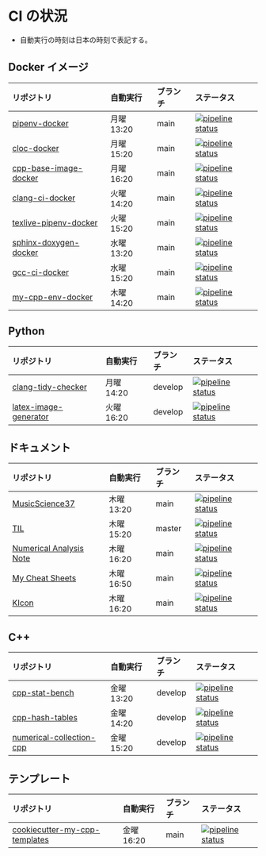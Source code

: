 # CI の状況

- 自動実行の時刻は日本の時刻で表記する。

## Docker イメージ

| リポジトリ                                                                                      | 自動実行   | ブランチ | ステータス                                                                                                                                                                                                   |
| :---------------------------------------------------------------------------------------------- | :--------- | :------- | :----------------------------------------------------------------------------------------------------------------------------------------------------------------------------------------------------------- |
| [pipenv-docker](https://gitlab.com/MusicScience37Projects/docker/pipenv-docker)                 | 月曜 13:20 | main     | [![pipeline status](https://gitlab.com/MusicScience37Projects/docker/pipenv-docker/badges/main/pipeline.svg)](https://gitlab.com/MusicScience37Projects/docker/pipenv-docker/-/commits/main)                 |
| [cloc-docker](https://gitlab.com/MusicScience37Projects/docker/cloc-docker)                     | 月曜 15:20 | main     | [![pipeline status](https://gitlab.com/MusicScience37Projects/docker/cloc-docker/badges/main/pipeline.svg)](https://gitlab.com/MusicScience37Projects/docker/cloc-docker/-/commits/main)                     |
| [cpp-base-image-docker](https://gitlab.com/MusicScience37Projects/docker/cpp-base-image-docker) | 月曜 16:20 | main     | [![pipeline status](https://gitlab.com/MusicScience37Projects/docker/cpp-base-image-docker/badges/main/pipeline.svg)](https://gitlab.com/MusicScience37Projects/docker/cpp-base-image-docker/-/commits/main) |
| [clang-ci-docker](https://gitlab.com/MusicScience37Projects/docker/clang-ci-docker)             | 火曜 14:20 | main     | [![pipeline status](https://gitlab.com/MusicScience37Projects/docker/clang-ci-docker/badges/main/pipeline.svg)](https://gitlab.com/MusicScience37Projects/docker/clang-ci-docker/-/commits/main)             |
| [texlive-pipenv-docker](https://gitlab.com/MusicScience37Projects/docker/texlive-pipenv-docker) | 火曜 15:20 | main     | [![pipeline status](https://gitlab.com/MusicScience37Projects/docker/texlive-pipenv-docker/badges/main/pipeline.svg)](https://gitlab.com/MusicScience37Projects/docker/texlive-pipenv-docker/-/commits/main) |
| [sphinx-doxygen-docker](https://gitlab.com/MusicScience37Projects/docker/sphinx-doxygen-docker) | 水曜 13:20 | main     | [![pipeline status](https://gitlab.com/MusicScience37Projects/docker/sphinx-doxygen-docker/badges/main/pipeline.svg)](https://gitlab.com/MusicScience37Projects/docker/sphinx-doxygen-docker/-/commits/main) |
| [gcc-ci-docker](https://gitlab.com/MusicScience37Projects/docker/gcc-ci-docker)                 | 水曜 15:20 | main     | [![pipeline status](https://gitlab.com/MusicScience37Projects/docker/gcc-ci-docker/badges/main/pipeline.svg)](https://gitlab.com/MusicScience37Projects/docker/gcc-ci-docker/-/commits/main)                 |
| [my-cpp-env-docker](https://gitlab.com/MusicScience37Projects/docker/my-cpp-env-docker)         | 木曜 14:20 | main     | [![pipeline status](https://gitlab.com/MusicScience37Projects/docker/my-cpp-env-docker/badges/main/pipeline.svg)](https://gitlab.com/MusicScience37Projects/docker/my-cpp-env-docker/-/commits/main)         |

## Python

| リポジトリ                                                                                     | 自動実行   | ブランチ | ステータス                                                                                                                                                                                                       |
| :--------------------------------------------------------------------------------------------- | :--------- | :------- | :--------------------------------------------------------------------------------------------------------------------------------------------------------------------------------------------------------------- |
| [clang-tidy-checker](https://gitlab.com/MusicScience37Projects/tools/clang-tidy-checker)       | 月曜 14:20 | develop  | [![pipeline status](https://gitlab.com/MusicScience37Projects/tools/clang-tidy-checker/badges/develop/pipeline.svg)](https://gitlab.com/MusicScience37Projects/tools/clang-tidy-checker/-/commits/develop)       |
| [latex-image-generator](https://gitlab.com/MusicScience37Projects/tools/latex-image-generator) | 火曜 16:20 | develop  | [![pipeline status](https://gitlab.com/MusicScience37Projects/tools/latex-image-generator/badges/develop/pipeline.svg)](https://gitlab.com/MusicScience37Projects/tools/latex-image-generator/-/commits/develop) |

## ドキュメント

| リポジトリ                                                                                                      | 自動実行   | ブランチ | ステータス                                                                                                                                                                                                                               |
| :-------------------------------------------------------------------------------------------------------------- | :--------- | :------- | :--------------------------------------------------------------------------------------------------------------------------------------------------------------------------------------------------------------------------------------- |
| [MusicScience37](https://gitlab.com/MusicScience37/MusicScience37)                                              | 木曜 13:20 | main     | [![pipeline status](https://gitlab.com/MusicScience37/MusicScience37/badges/main/pipeline.svg)](https://gitlab.com/MusicScience37/MusicScience37/-/commits/main)                                                                         |
| [TIL](https://gitlab.com/MusicScience37/til)                                                                    | 木曜 15:20 | master   | [![pipeline status](https://gitlab.com/MusicScience37/til/badges/master/pipeline.svg)](https://gitlab.com/MusicScience37/til/-/commits/master)                                                                                           |
| [Numerical Analysis Note](https://gitlab.com/MusicScience37Projects/numerical-analysis/numerical-analysis-note) | 木曜 16:20 | main     | [![pipeline status](https://gitlab.com/MusicScience37Projects/numerical-analysis/numerical-analysis-note/badges/main/pipeline.svg)](https://gitlab.com/MusicScience37Projects/numerical-analysis/numerical-analysis-note/-/commits/main) |
| [My Cheat Sheets](https://gitlab.com/MusicScience37/my-cheat-sheets)                                            | 木曜 16:50 | main     | [![pipeline status](https://gitlab.com/MusicScience37/my-cheat-sheets/badges/main/pipeline.svg)](https://gitlab.com/MusicScience37/my-cheat-sheets/-/commits/main)                                                                       |
| [KIcon](https://gitlab.com/MusicScience37/kicon)                                                                | 木曜 16:20 | main     | [![pipeline status](https://gitlab.com/MusicScience37/kicon/badges/main/pipeline.svg)](https://gitlab.com/MusicScience37/kicon/-/commits/main)                                                                                           |

## C++

| リポジトリ                                                                                                        | 自動実行   | ブランチ | ステータス                                                                                                                                                                                                                                       |
| :---------------------------------------------------------------------------------------------------------------- | :--------- | :------- | :----------------------------------------------------------------------------------------------------------------------------------------------------------------------------------------------------------------------------------------------- |
| [cpp-stat-bench](https://gitlab.com/MusicScience37Projects/utility-libraries/cpp-stat-bench)                      | 金曜 13:20 | develop  | [![pipeline status](https://gitlab.com/MusicScience37Projects/utility-libraries/cpp-stat-bench/badges/develop/pipeline.svg)](https://gitlab.com/MusicScience37Projects/utility-libraries/cpp-stat-bench/-/commits/develop)                       |
| [cpp-hash-tables](https://gitlab.com/MusicScience37Projects/utility-libraries/cpp-hash-tables)                    | 金曜 14:20 | develop  | [![pipeline status](https://gitlab.com/MusicScience37Projects/utility-libraries/cpp-hash-tables/badges/develop/pipeline.svg)](https://gitlab.com/MusicScience37Projects/utility-libraries/cpp-hash-tables/-/commits/develop)                     |
| [numerical-collection-cpp](https://gitlab.com/MusicScience37Projects/numerical-analysis/numerical-collection-cpp) | 金曜 15:20 | develop  | [![pipeline status](https://gitlab.com/MusicScience37Projects/numerical-analysis/numerical-collection-cpp/badges/develop/pipeline.svg)](https://gitlab.com/MusicScience37Projects/numerical-analysis/numerical-collection-cpp/-/commits/develop) |

## テンプレート

| リポジトリ                                                                                                         | 自動実行   | ブランチ | ステータス                                                                                                                                                                                                                         |
| :----------------------------------------------------------------------------------------------------------------- | :--------- | :------- | :--------------------------------------------------------------------------------------------------------------------------------------------------------------------------------------------------------------------------------- |
| [cookiecutter-my-cpp-templates](https://gitlab.com/MusicScience37Projects/templates/cookiecutter-my-cpp-templates) | 金曜 16:20 | main     | [![pipeline status](https://gitlab.com/MusicScience37Projects/templates/cookiecutter-my-cpp-templates/badges/main/pipeline.svg)](https://gitlab.com/MusicScience37Projects/templates/cookiecutter-my-cpp-templates/-/commits/main) |
